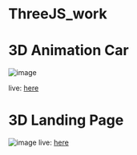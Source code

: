 ﻿# ThreeJS_work

<h1>3D Animation Car</h1>

![image](https://github.com/user-attachments/assets/ea10ce17-770a-429f-8993-d8c06a0ab3ad)

live: <a href="https://three-js-work-tqfk.vercel.app/">here</a>

<h1>3D Landing Page</h1>

![image](https://github.com/user-attachments/assets/fb9e30e8-764b-4900-b18b-6ebf2f7ebcb1)
live: <a href="https://three-js-work-phi.vercel.app/">here</a>
